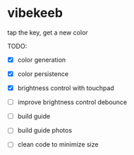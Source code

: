 # vibekeeb
tap the key, get a new color

TODO:  
- [x] color generation
- [x] color persistence   
- [x] brightness control with touchpad
- [ ] improve brightness control debounce  
- [ ] build guide 
- [ ] build guide photos 
- [ ] clean code to minimize size 



